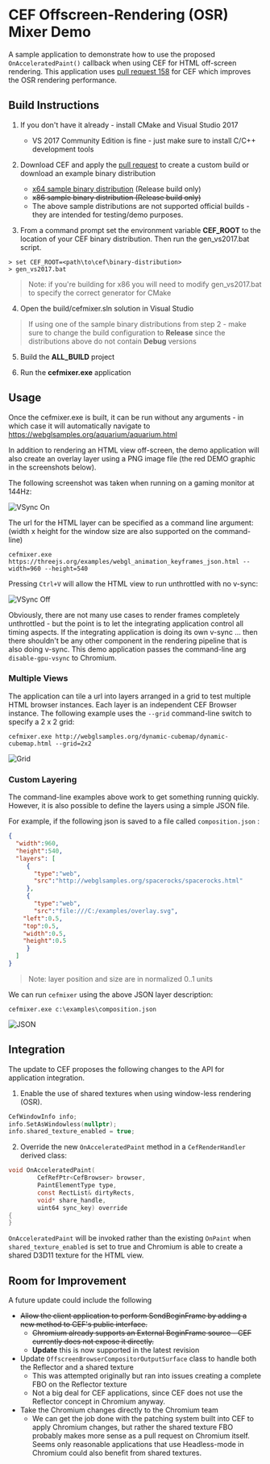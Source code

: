 # CEF Offscreen-Rendering (OSR) Mixer Demo

A sample application to demonstrate how to use the proposed `OnAcceleratedPaint()` callback when using CEF for HTML off-screen rendering.  This application uses [pull request 158][pr158] for CEF which improves the OSR rendering performance.

## Build Instructions

1. If you don't have it already - install CMake and Visual Studio 2017
    * VS 2017 Community Edition is fine - just make sure to install C/C++ development tools

2. Download CEF and apply the [pull request][pr158] to create a custom build or download an example binary distribution
    * [x64 sample binary distribution][x64_build] (Release build only)
    * ~~x86 sample binary distribution (Release build only)~~
    * The above sample distributions are not supported official builds - they are intended for testing/demo purposes.
    
3. From a command prompt set the environment variable **CEF_ROOT** to the location of your CEF binary distribution.  Then run the gen_vs2017.bat script.

```
> set CEF_ROOT=<path\to\cef\binary-distribution>
> gen_vs2017.bat
```

> Note: if you're building for x86 you will need to modify gen_vs2017.bat to specify the correct generator for CMake

4. Open the build/cefmixer.sln solution in Visual Studio

> If using one of the sample binary distributions from step 2 - make sure to change the build configuration to **Release** since the distributions above do not contain **Debug** versions

5. Build the **ALL_BUILD** project

6. Run the **cefmixer.exe** application

## Usage
Once the cefmixer.exe is built, it can be run without any arguments - in which case it will automatically navigate to https://webglsamples.org/aquarium/aquarium.html

In addition to rendering an HTML view off-screen, the demo application will also create an overlay layer using a PNG image file (the red DEMO graphic in the screenshots below).

The following screenshot was taken when running on a gaming monitor at 144Hz:

![VSync On][demo1]

The url for the HTML layer can be specified as a command line argument: (width x height for the window size are also supported on the command-line)

```
cefmixer.exe https://threejs.org/examples/webgl_animation_keyframes_json.html --width=960 --height=540
```
Pressing `Ctrl+V` will allow the HTML view to run unthrottled with no v-sync:

![VSync Off][demo2]

Obviously, there are not many use cases to render frames completely unthrottled - but the point is to let the integrating application control all timing aspects. If the integrating application is doing its own v-sync ... then there shouldn't be any other component in the rendering pipeline that is also doing v-sync.  This demo application passes the command-line arg `disable-gpu-vsync` to Chromium.

### Multiple Views

The application can tile a url into layers arranged in a grid to test multiple HTML browser instances.  Each layer is an independent CEF Browser instance.  The following example uses the `--grid` command-line switch to specify a 2 x 2 grid:

```
cefmixer.exe http://webglsamples.org/dynamic-cubemap/dynamic-cubemap.html --grid=2x2
```

![Grid][demo3]

### Custom Layering

The command-line examples above work to get something running quickly.  However, it is also possible to define the layers using a simple JSON file.

For example, if the following json is saved to a file called `composition.json` :

```json
{
  "width":960,
  "height":540,
  "layers": [
     {
       "type":"web",
       "src":"http://webglsamples.org/spacerocks/spacerocks.html"
     },
     {
       "type":"web",
       "src":"file:///C:/examples/overlay.svg",
	"left":0.5,
	"top":0.5,
	"width":0.5,
	"height":0.5			
     }
  ]
}
```

> Note: layer position and size are in normalized 0..1 units

We can run `cefmixer` using the above JSON layer description:

```
cefmixer.exe c:\examples\composition.json
```

![JSON][demo4]

## Integration
The update to CEF proposes the following changes to the API for application integration.

1. Enable the use of shared textures when using window-less rendering (OSR).

```c
CefWindowInfo info;
info.SetAsWindowless(nullptr);
info.shared_texture_enabled = true;
```

2. Override the new `OnAcceleratedPaint` method in a `CefRenderHandler` derived class:

```c
void OnAcceleratedPaint(
		CefRefPtr<CefBrowser> browser,
		PaintElementType type,
		const RectList& dirtyRects,
		void* share_handle, 
		uint64 sync_key) override
{
}
```

`OnAcceleratedPaint` will be invoked rather than the existing `OnPaint` when `shared_texture_enabled` is set to true and Chromium is able to create a shared D3D11 texture for the HTML view.

## Room for Improvement
A future update could include the following 
 * ~~Allow the client application to perform SendBeginFrame by adding a new method to CEF's public interface.~~
     * ~~Chromium already supports an External BeginFrame source - CEF currently does not expose it directly.~~
     * **Update** this is now supported in the latest revision
 * Update `OffscreenBrowserCompositorOutputSurface` class to handle both the Reflector and a shared texture
     * This was attempted originally but ran into issues creating a complete FBO on the Reflector texture
     * Not a big deal for CEF applications, since CEF does not use the Reflector concept in Chromium anyway.
 * Take the Chromium changes directly to the Chromium team
     * We can get the job done with the patching system built into CEF to apply Chromium changes, but rather the shared texture FBO probably makes more sense as a pull request on Chromium itself.  Seems only reasonable applications that use Headless-mode in Chromium could also benefit from shared textures.

[demo1]: https://user-images.githubusercontent.com/2717038/37864646-def58a70-2f3f-11e8-9df9-551fe65ae766.png "Cefmixer Demo"
[demo2]: https://user-images.githubusercontent.com/2717038/37864824-a02a0648-2f41-11e8-9265-be60ad8bf8a0.png "No VSync"
[demo3]: https://user-images.githubusercontent.com/2717038/37864648-ea76954c-2f3f-11e8-90d6-4130e56086f4.png "Grid"
[demo4]: https://user-images.githubusercontent.com/2717038/37930171-9850afe0-3107-11e8-9a24-21e1b1996fa5.png "JSON"
[x64_build]: https://s3.amazonaws.com/wesselsga/cef/issue_1006/cef_binary_3.3359.1754.g3312bc8_windows64.7z "x64 Distribution"
[pr158]: https://bitbucket.org/chromiumembedded/cef/pull-requests/158/support-external-textures-in-osr-mode/diff "Pull Request"
[changes]: https://github.com/daktronics/cef-mixer/blob/master/CHANGES.md "Walkthrough"

